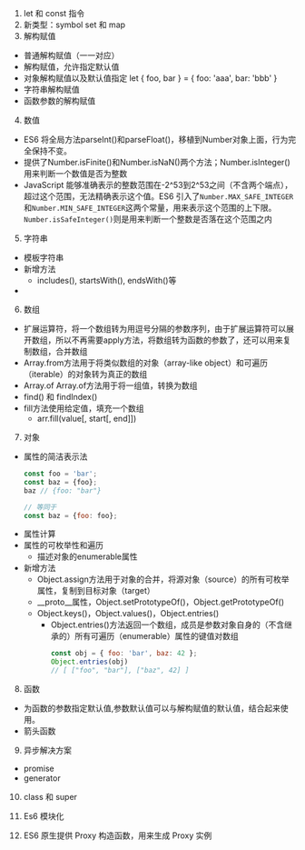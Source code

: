 1. let 和 const 指令
2. 新类型：symbol set 和 map
3. 解构赋值
  * 普通解构赋值（一一对应）
  * 解构赋值，允许指定默认值
  * 对象解构赋值以及默认值指定
    let { foo, bar } = { foo: 'aaa', bar: 'bbb' }
  * 字符串解构赋值
  * 函数参数的解构赋值
4. 数值
  * ES6 将全局方法parseInt()和parseFloat()，移植到Number对象上面，行为完全保持不变。
  * 提供了Number.isFinite()和Number.isNaN()两个方法；Number.isInteger()用来判断一个数值是否为整数
  * JavaScript 能够准确表示的整数范围在-2^53到2^53之间（不含两个端点），超过这个范围，无法精确表示这个值。ES6 引入了`Number.MAX_SAFE_INTEGER`和`Number.MIN_SAFE_INTEGER`这两个常量，用来表示这个范围的上下限。`Number.isSafeInteger()`则是用来判断一个整数是否落在这个范围之内

5. 字符串
  - 模板字符串
  - 新增方法
    * includes(), startsWith(), endsWith()等
  - 


6. 数组
  - 扩展运算符，将一个数组转为用逗号分隔的参数序列，由于扩展运算符可以展开数组，所以不再需要apply方法，将数组转为函数的参数了，还可以用来复制数组，合并数组
  - Array.from方法用于将类似数组的对象（array-like object）和可遍历（iterable）的对象转为真正的数组
  - Array.of Array.of方法用于将一组值，转换为数组
  - find() 和 findIndex()
  - fill方法使用给定值，填充一个数组
    - arr.fill(value[, start[, end]])

7. 对象
  - 属性的简洁表示法
    ```js
    const foo = 'bar';
    const baz = {foo};
    baz // {foo: "bar"}

    // 等同于
    const baz = {foo: foo};
    ```
  - 属性计算
  - 属性的可枚举性和遍历
    - 描述对象的enumerable属性
  - 新增方法
    * Object.assign方法用于对象的合并，将源对象（source）的所有可枚举属性，复制到目标对象（target）
    * __proto__属性，Object.setPrototypeOf()，Object.getPrototypeOf()
    * Object.keys()，Object.values()，Object.entries()
      * Object.entries()方法返回一个数组，成员是参数对象自身的（不含继承的）所有可遍历（enumerable）属性的键值对数组
        ```js
        const obj = { foo: 'bar', baz: 42 };
        Object.entries(obj)
        // [ ["foo", "bar"], ["baz", 42] ]
        ```
8. 函数
  * 为函数的参数指定默认值,参数默认值可以与解构赋值的默认值，结合起来使用。
  * 箭头函数

9. 异步解决方案
  * promise
  * generator

10. class 和 super

11. Es6 模块化
12. ES6 原生提供 Proxy 构造函数，用来生成 Proxy 实例
